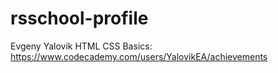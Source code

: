 # rsschool-profile
Evgeny Yalovik
HTML CSS Basics: https://www.codecademy.com/users/YalovikEA/achievements